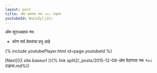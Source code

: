 ```yaml
---
layout: post
title: ओम प्राणाया नमः १०८ टाइम्स
youtubeId: NuCeZylj2Cc
---
```

 
 
 ओम सुराध्यक्षाय नमः  
 
 -  कोण सर्व देवतांचा प्रभु आहे 
 
  
 
  
 
 
 
 
 
 


{% include youtubePlayer.html id=page.youtubeId %}
 
[Next]({{ site.baseurl }}{% link  split2/_posts/2015-12-09-ओम वेदांगाया नमः १०८ टाइम्स.md%})
 
